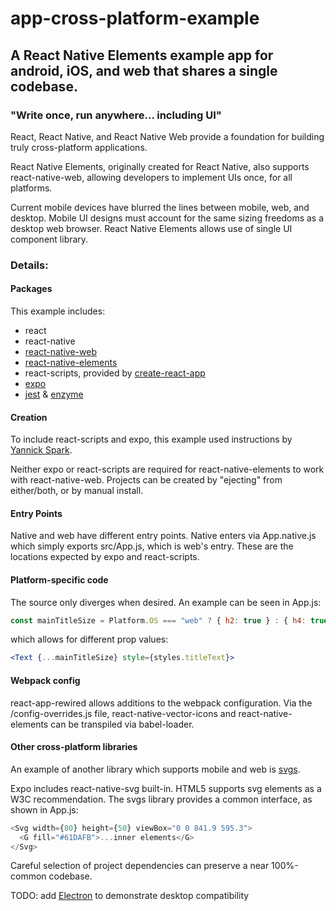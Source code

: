 # app-cross-platform-example

## A React Native Elements example app for android, iOS, and web that shares a single codebase.

### "Write once, run anywhere... including UI"

React, React Native, and React Native Web provide a foundation for building truly cross-platform applications.

React Native Elements, originally created for React Native, also supports react-native-web, allowing developers to implement UIs once, for all platforms.

Current mobile devices have blurred the lines between mobile, web, and desktop. Mobile UI designs must account for the same sizing freedoms as a desktop web browser. React Native Elements allows use of single UI component library.

### Details:

#### Packages

This example includes:

* react
* react-native
* [react-native-web](https://necolas.github.io/react-native-web/storybook)
* [react-native-elements](https://react-native-training.github.io/react-native-elements/)
* react-scripts, provided by [create-react-app](https://github.com/facebookincubator/create-react-app)
* [expo](https://expo.io/)
* [jest](https://facebook.github.io/jest/) & [enzyme](http://airbnb.io/enzyme/)

#### Creation

To include react-scripts and expo, this example used instructions by [Yannick Spark](https://medium.com/@yannickdot/write-once-run-anywhere-with-create-react-native-app-and-react-native-web-ad40db63eed0).

Neither expo or react-scripts are required for react-native-elements to work with react-native-web. Projects can be created by "ejecting" from either/both, or by manual install.

#### Entry Points

Native and web have different entry points. Native enters via App.native.js which simply exports src/App.js, which is web's entry. These are the locations expected by expo and react-scripts.

#### Platform-specific code

The source only diverges when desired. An example can be seen in App.js:

```js
const mainTitleSize = Platform.OS === "web" ? { h2: true } : { h4: true };
```

which allows for different prop values:

```jsx
<Text {...mainTitleSize} style={styles.titleText}>
```

#### Webpack config

react-app-rewired allows additions to the webpack configuration. Via the /config-overrides.js file, react-native-vector-icons and react-native-elements can be transpiled via babel-loader.

#### Other cross-platform libraries

An example of another library which supports mobile and web is [svgs](https://github.com/godaddy/svgs).

Expo includes react-native-svg built-in. HTML5 supports svg elements as a W3C recommendation. The svgs library provides a common interface, as shown in App.js:

```js
<Svg width={80} height={50} viewBox="0 0 841.9 595.3">
  <G fill="#61DAFB">...inner elements</G>
</Svg>
```

Careful selection of project dependencies can preserve a near 100%-common codebase.

TODO: add [Electron](https://electronjs.org/) to demonstrate desktop compatibility

```

```
